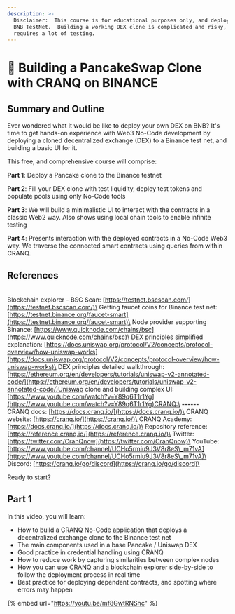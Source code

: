 ```yaml
---
description: >-
  Disclaimer:  This course is for educational purposes only, and deploys to a
  BNB TestNet.  Building a working DEX clone is complicated and risky, and
  requires a lot of testing.
---
```


# 🥞 Building a PancakeSwap Clone with CRANQ on BINANCE

## Summary and Outline

Ever wondered what it would be like to deploy your own DEX on BNB?  It's time to get hands-on experience with Web3 No-Code development by deploying a cloned decentralized exchange (DEX) to a Binance test net, and building a basic UI for it.

This free, and comprehensive course will comprise:

**Part 1**: Deploy a Pancake clone to the Binance testnet

**Part 2**: Fill your DEX clone with test liquidity, deploy test tokens and populate pools using only No-Code tools&#x20;

**Part 3**: We will build a minimalistic UI to interact with the contracts in a classic Web2 way. Also shows using local chain tools to enable infinite testing&#x20;

**Part 4**: Presents interaction with the deployed contracts in a No-Code Web3 way. We traverse the connected smart contracts using queries from within CRANQ.

## References

\
Blockchain explorer - BSC Scan: [https://testnet.bscscan.com/](https://testnet.bscscan.com/)\
Getting faucet coins for Binance test net: [https://testnet.binance.org/faucet-smart](https://testnet.binance.org/faucet-smart)\
Node provider supporting Binance: [https://www.quicknode.com/chains/bsc](https://www.quicknode.com/chains/bsc)\
DEX principles simplified explanation: [https://docs.uniswap.org/protocol/V2/concepts/protocol-overview/how-uniswap-works](https://docs.uniswap.org/protocol/V2/concepts/protocol-overview/how-uniswap-works)\
DEX principles detailed walkthrough: [https://ethereum.org/en/developers/tutorials/uniswap-v2-annotated-code/](https://ethereum.org/en/developers/tutorials/uniswap-v2-annotated-code/)Uniswap clone and building complex UI: [https://www.youtube.com/watch?v=Y89q6T1r1Yg](https://www.youtube.com/watch?v=Y89q6T1r1Yg)CRANQ:\
**------**\
CRANQ docs: [https://docs.cranq.io/](https://docs.cranq.io/)\
CRANQ website: [https://cranq.io/](https://cranq.io/)\
CRANQ Academy: [https://docs.cranq.io/](https://docs.cranq.io/)\
Repository reference: [https://reference.cranq.io/](https://reference.cranq.io/)\
Twitter: [https://twitter.com/CranQnow](https://twitter.com/CranQnow)\
YouTube: [https://www.youtube.com/channel/UCHo5rmiu9J3V8r8eS\_m71vA](https://www.youtube.com/channel/UCHo5rmiu9J3V8r8eS\_m71vA)\
Discord: [https://cranq.io/go/discord](https://cranq.io/go/discord)\


Ready to start?

## Part 1

In this video, you will learn:

* How to build a CRANQ No-Code application that deploys a decentralized exchange clone to the Binance test net
* The main components used in a base Pancake / Uniswap DEX
* Good practice in credential handling using CRANQ
* How to reduce work by capturing similarities between complex nodes
* How you can use CRANQ and a blockchain explorer side-by-side to follow the deployment process in real time
* Best practice for deploying dependent contracts, and spotting where errors may happen

{% embed url="https://youtu.be/mf8GwtRNShc" %}

